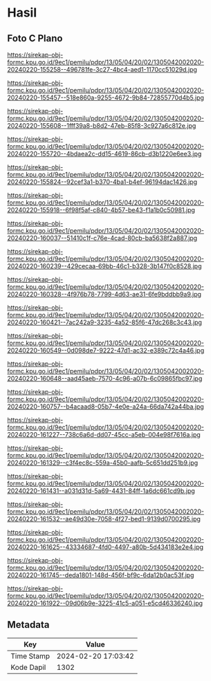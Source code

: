 # Hasil

## Foto C Plano

https://sirekap-obj-formc.kpu.go.id/9ec1/pemilu/pdpr/13/05/04/20/02/1305042002020-20240220-155258--496781fe-3c27-4bc4-aed1-1170cc51029d.jpg

https://sirekap-obj-formc.kpu.go.id/9ec1/pemilu/pdpr/13/05/04/20/02/1305042002020-20240220-155457--518e860a-9255-4672-9b84-72855770d4b5.jpg

https://sirekap-obj-formc.kpu.go.id/9ec1/pemilu/pdpr/13/05/04/20/02/1305042002020-20240220-155608--1fff39a8-b8d2-47eb-85f8-3c927a6c812e.jpg

https://sirekap-obj-formc.kpu.go.id/9ec1/pemilu/pdpr/13/05/04/20/02/1305042002020-20240220-155720--4bdaea2c-dd15-4619-86cb-d3b1220e6ee3.jpg

https://sirekap-obj-formc.kpu.go.id/9ec1/pemilu/pdpr/13/05/04/20/02/1305042002020-20240220-155824--92cef3a1-b370-4ba1-b4ef-96194dac1426.jpg

https://sirekap-obj-formc.kpu.go.id/9ec1/pemilu/pdpr/13/05/04/20/02/1305042002020-20240220-155918--6f98f5af-c840-4b57-be43-f1a1b0c50981.jpg

https://sirekap-obj-formc.kpu.go.id/9ec1/pemilu/pdpr/13/05/04/20/02/1305042002020-20240220-160037--51410c1f-c76e-4cad-80cb-ba5638f2a887.jpg

https://sirekap-obj-formc.kpu.go.id/9ec1/pemilu/pdpr/13/05/04/20/02/1305042002020-20240220-160239--429cecaa-69bb-46c1-b328-3b147f0c8528.jpg

https://sirekap-obj-formc.kpu.go.id/9ec1/pemilu/pdpr/13/05/04/20/02/1305042002020-20240220-160328--4f976b78-7799-4d63-ae31-6fe9bddbb9a9.jpg

https://sirekap-obj-formc.kpu.go.id/9ec1/pemilu/pdpr/13/05/04/20/02/1305042002020-20240220-160421--7ac242a9-3235-4a52-85f6-47dc268c3c43.jpg

https://sirekap-obj-formc.kpu.go.id/9ec1/pemilu/pdpr/13/05/04/20/02/1305042002020-20240220-160549--0d098de7-9222-47d1-ac32-e389c72c4a46.jpg

https://sirekap-obj-formc.kpu.go.id/9ec1/pemilu/pdpr/13/05/04/20/02/1305042002020-20240220-160648--aad45aeb-7570-4c96-a07b-6c09865fbc97.jpg

https://sirekap-obj-formc.kpu.go.id/9ec1/pemilu/pdpr/13/05/04/20/02/1305042002020-20240220-160757--b4acaad8-05b7-4e0e-a24a-66da742a44ba.jpg

https://sirekap-obj-formc.kpu.go.id/9ec1/pemilu/pdpr/13/05/04/20/02/1305042002020-20240220-161227--738c6a6d-dd07-45cc-a5eb-004e98f7616a.jpg

https://sirekap-obj-formc.kpu.go.id/9ec1/pemilu/pdpr/13/05/04/20/02/1305042002020-20240220-161329--c3f4ec8c-559a-45b0-aafb-5c651dd251b9.jpg

https://sirekap-obj-formc.kpu.go.id/9ec1/pemilu/pdpr/13/05/04/20/02/1305042002020-20240220-161431--a031d31d-5a69-4431-84ff-1a6dc661cd9b.jpg

https://sirekap-obj-formc.kpu.go.id/9ec1/pemilu/pdpr/13/05/04/20/02/1305042002020-20240220-161532--ae49d30e-7058-4f27-bed1-9139d0700295.jpg

https://sirekap-obj-formc.kpu.go.id/9ec1/pemilu/pdpr/13/05/04/20/02/1305042002020-20240220-161625--43334687-4fd0-4497-a80b-5d434183e2e4.jpg

https://sirekap-obj-formc.kpu.go.id/9ec1/pemilu/pdpr/13/05/04/20/02/1305042002020-20240220-161745--deda1801-148d-456f-bf9c-6da12b0ac53f.jpg

https://sirekap-obj-formc.kpu.go.id/9ec1/pemilu/pdpr/13/05/04/20/02/1305042002020-20240220-161922--09d06b9e-3225-41c5-a051-e5cd46336240.jpg


## Metadata

| Key        | Value               |
| ---------- | ------------------- |
| Time Stamp | 2024-02-20 17:03:42 |
| Kode Dapil | 1302                |



